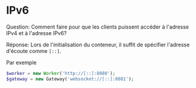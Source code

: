 # IPv6

Question: Comment faire pour que les clients puissent accéder à l'adresse IPv4 et à l'adresse IPv6?

Réponse: Lors de l'initialisation du conteneur, il suffit de spécifier l'adresse d'écoute comme ```[::]```.

Par exemple
```php
$worker = new Worker('http://[::]:8080');
$gateway = new Gateway('websocket://[::]:8081');
```
